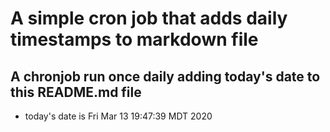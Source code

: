 A simple cron job that adds daily timestamps to markdown file
============================================================
## A chronjob run once daily adding today's date to this README.md file
* today's date is Fri Mar 13 19:47:39 MDT 2020
